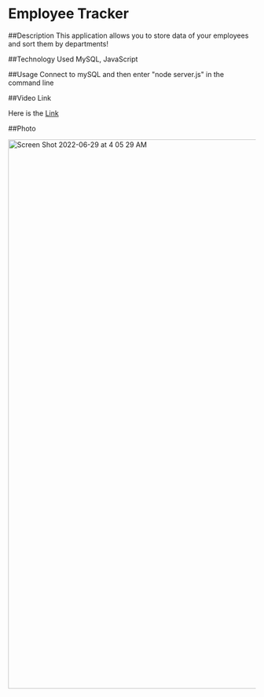 # Employee Tracker

##Description
This application allows you to store data of your employees and sort them by departments!

##Technology Used
MySQL, JavaScript

##Usage
Connect to mySQL and then enter "node server.js" in the command line

##Video Link

Here is the [Link](https://drive.google.com/file/d/1t1tLyLpOft-T4BY_7bKcHpshtOdeGm8w/view?usp=sharing)

##Photo

<img width="1117" alt="Screen Shot 2022-06-29 at 4 05 29 AM" src="https://user-images.githubusercontent.com/78068602/176275579-4749e441-2242-4b1d-976a-d939ef9a1b63.png">
